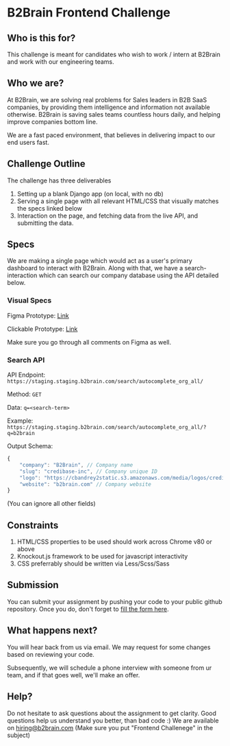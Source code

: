 # B2Brain Frontend Challenge

## Who is this for?

This challenge is meant for candidates who wish to work / intern at B2Brain and work with our engineering teams.

## Who we are?

At B2Brain, we are solving real problems for Sales leaders in B2B SaaS companies, by providing them intelligence and information not available otherwise. B2Brain is saving sales teams countless hours daily, and helping improve companies bottom line.

We are a fast paced environment, that believes in delivering impact to our end users fast. 


## Challenge Outline

The challenge has three deliverables

1. Setting up a blank Django app (on local, with no db)
2. Serving a single page with all relevant HTML/CSS that visually matches the specs linked below
3. Interaction on the page, and fetching data from the live API, and submitting the data.


## Specs

We are making a single page which would act as a user's primary dashboard to interact with B2Brain.
Along with that, we have a search-interaction which can search our company database using the API detailed below.

### Visual Specs
Figma Prototype: [Link](https://www.figma.com/file/ajoMUTBD4az0yUymEdJUN8/Specs-for-Frontend-Assignment?node-id=0%3A1)

Clickable Prototype: [Link](https://www.figma.com/proto/ajoMUTBD4az0yUymEdJUN8/Specs-for-Frontend-Assignment?node-id=0%3A1&viewport=709%2C461%2C0.15&scaling=min-zoom&starting-point-node-id=3%3A150)

Make sure you go through all comments on Figma as well. 

### Search API
API Endpoint: `https://staging.staging.b2brain.com/search/autocomplete_org_all/`

Method: `GET`

Data: `q=<search-term>`

Example: `https://staging.staging.b2brain.com/search/autocomplete_org_all/?q=b2brain`

Output Schema:
```javascript
{
    "company": "B2Brain", // Company name
    "slug": "credibase-inc", // Company unique ID
    "logo": "https://cbandrey2static.s3.amazonaws.com/media/logos/credibase-inc_20200323155513",
    "website": "b2brain.com" // Company website
}
```
(You can ignore all other fields)


## Constraints
1. HTML/CSS properties to be used should work across Chrome v80 or above
2. Knockout.js framework to be used for javascript interactivity
3. CSS preferrably should be written via Less/Scss/Sass


## Submission

You can submit your assignment by pushing your code to your public github repository. 
Once you do, don't forget to [fill the form here](https://forms.gle/PN3m4JVFgZ1wzTRA7).


## What happens next?

You will hear back from us via email. We may request for some changes based on reviewing your code.

Subsequently, we will schedule a phone interview with someone from ur team, and if that goes well, we'll make an offer. 


## Help?

Do not hesitate to ask questions about the assignment to get clarity. Good questions help us understand you better, than bad code :)
We are available on hiring@b2brain.com (Make sure you put "Frontend Challenege" in the subject)
